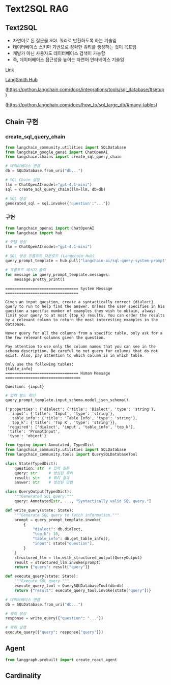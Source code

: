 # Text2SQL RAG

## Text2SQL

- 자연어로 된 질문을 SQL 쿼리로 반환하도록 하는 기술임
- 데이터베이스 스키마 기반으로 정확한 쿼리를 생성하는 것이 목표임
- 개발가 아닌 사용자도 데이터베이스 검색이 가능함
- 즉, 데이터베이스 접근성을 높이는 자연어 인터베이스 기술임



[Link](https://python.langchain.com/docs/integrations/tools/sql_database/)

[LangSmith Hub](https://smith.langchain.com/hub/)


(https://python.langchain.com/docs/integrations/tools/sql_database/#setup)

(https://python.langchain.com/docs/how_to/sql_large_db/#many-tables)

## Chain 구현

### create_sql_query_chain

```python
from langchain_community.utilities import SQLDatabase
from langchain_google_genai import ChatOpenAI
from langchain.chains import create_sql_query_chain

# 데이터베이스 연결
db = SQLDatabase.from_uri("db...")

# SQL Chain 설정
llm = ChatOpenAI(model="gpt-4.1-mini")
sql = create_sql_query_chain(llm=llm, db=db)

# SQL 생성
generated_sql = sql.invoke({'question':"..."})
```

### 구현

```python
from langchain_openai import ChatOpenAI
from langchain import hub

# 모델 생성
llm = ChatOpenAI(model="gpt-4.1-mini")

# SQL 생성 프롬프트 다운로드 (Langchain Hub)
query_prompt_template = hub.pull("langchain-ai/sql-query-system-prompt")

# 프롬프트 메시지 출력
for message in query_prompt_template.messages:
    message.pretty_print()
```

```
================================ System Message ================================

Given an input question, create a syntactically correct {dialect} query to run to help find the answer. Unless the user specifies in his question a specific number of examples they wish to obtain, always limit your query to at most {top_k} results. You can order the results by a relevant column to return the most interesting examples in the database.

Never query for all the columns from a specific table, only ask for a the few relevant columns given the question.

Pay attention to use only the column names that you can see in the schema description. Be careful to not query for columns that do not exist. Also, pay attention to which column is in which table.

Only use the following tables:
{table_info}
================================ Human Message =================================

Question: {input}
```

```python
# 입력 필드 확인
query_prompt_template.input_schema.model_json_schema()
```

```
{'properties': {'dialect': {'title': 'Dialect', 'type': 'string'},
  'input': {'title': 'Input', 'type': 'string'},
  'table_info': {'title': 'Table Info', 'type': 'string'},
  'top_k': {'title': 'Top K', 'type': 'string'}},
 'required': ['dialect', 'input', 'table_info', 'top_k'],
 'title': 'PromptInput',
 'type': 'object'}
```

```python
from typing import Annotated, TypedDict
from langchain_community.utilities import SQLDatabase
from langchain_community.tools import QuerySQLDatabaseTool

class State(TypedDict):
    question: str  # 입력 질문
    query: str     # 생성된 쿼리
    result: str    # 쿼리 결과
    answer: str    # 생성된 답변

class QueryOutput(TypedDict):
    """Generated SQL query."""
    query: Annotated[str, ..., "Syntactically valid SQL query."]

def write_query(state: State):
    """Generate SQL query to fetch information."""
    prompt = query_prompt_template.invoke(
        {
            "dialect": db.dialect,
            "top_k": 10,
            "table_info": db.get_table_info(),
            "input": state["question"],
        }
    )
    structured_llm = llm.with_structured_output(QueryOutput)
    result = structured_llm.invoke(prompt)
    return {"query": result["query"]}

def execute_query(state: State):
    """Execute SQL query."""
    execute_query_tool = QuerySQLDatabaseTool(db=db)
    return {"result": execute_query_tool.invoke(state["query"])}

# 데이터베이스 연결
db = SQLDatabase.from_uri("db...")

# 쿼리 생성
response = write_query({"question": "..."})

# 쿼리 실행
execute_query({"query": response["query"]})
```


## Agent

```python
from langgraph.prebuilt import create_react_agent
```


## Cardinality
